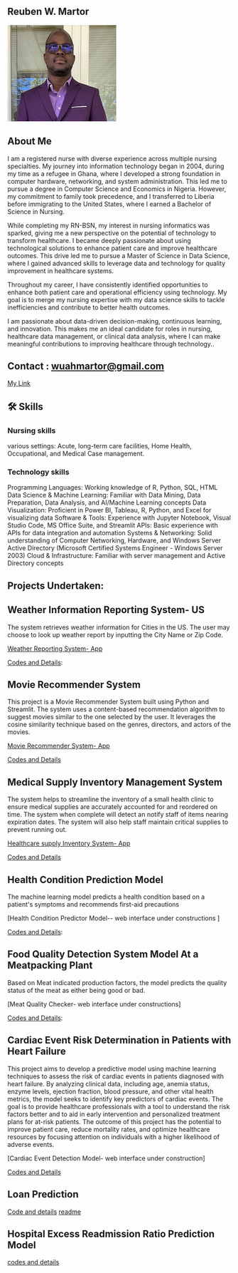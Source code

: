 ## Reuben W. Martor 

![recent photo](https://github.com/wuahmartor/portfolio/blob/main/reuben_photo.png?raw=true)
## About Me
I am a registered nurse with diverse experience across multiple nursing specialties. My journey into information technology began in 2004, during my time as a refugee in Ghana, where I developed a strong foundation in computer hardware, networking, and system administration. This led me to pursue a degree in Computer Science and Economics in Nigeria. However, my commitment to family took precedence, and I transferred to Liberia before immigrating to the United States, where I earned a Bachelor of Science in Nursing.

While completing my RN-BSN, my interest in nursing informatics was sparked, giving me a new perspective on the potential of technology to transform healthcare. I became deeply passionate about using technological solutions to enhance patient care and improve healthcare outcomes. This drive led me to pursue a Master of Science in Data Science, where I gained advanced skills to leverage data and technology for quality improvement in healthcare systems.

Throughout my career, I have consistently identified opportunities to enhance both patient care and operational efficiency using technology. My goal is to merge my nursing expertise with my data science skills to tackle inefficiencies and contribute to better health outcomes.

I am passionate about data-driven decision-making, continuous learning, and innovation. This makes me an ideal candidate for roles in nursing, healthcare data management, or clinical data analysis, where I can make meaningful contributions to improving healthcare through technology..

## Contact : wuahmartor@gmail.com    

[My Link](https://wuahmartor.github.io/portfolio/)

## 🛠 Skills
### Nursing skills 
various settings: Acute, long-term care facilities, Home Health, Occupational, and Medical Case management. 
    
### Technology skills

Programming Languages: Working knowledge of R, Python, SQL, HTML
Data Science & Machine Learning: Familiar with Data Mining, Data Preparation, Data Analysis, and AI/Machine Learning concepts
Data Visualization: Proficient in Power BI, Tableau, R, Python, and Excel for visualizing data
Software & Tools: Experience with Jupyter Notebook, Visual Studio Code, MS Office Suite, and Streamlit
APIs: Basic experience with APIs for data integration and automation
Systems & Networking: Solid understanding of Computer Networking, Hardware, and Windows Server Active Directory (Microsoft Certified Systems Engineer - Windows Server 2003)
Cloud & Infrastructure: Familiar with server management and Active Directory concepts

## Projects Undertaken:

## Weather Information Reporting System- US 
The system retrieves weather information for Cities in the US. The user may choose to look up weather report by inputting the City Name or Zip Code.

[Weather Reporting System- App](https://portfolio-6l7ghqepmbfouzzsqmpjfj.streamlit.app/)

[Codes and Details](https://github.com/wuahmartor/portfolio/blob/main/weatherReportSystem/weatherReportSystem.py):



## Movie Recommender System
This project is a Movie Recommender System built using Python and Streamlit. The system uses a content-based recommendation algorithm to suggest movies similar to the one selected by the user. It leverages the cosine similarity technique based on the genres, directors, and actors of the movies.

[Movie Recommender System- App](https://portfolio-mxj3qbebyakqgkfu8datxk.streamlit.app)

[Codes and Details](https://github.com/wuahmartor/portfolio/blob/main/movieRecommender/movieRecommender.py)



## Medical Supply Inventory Management System
The system helps to streamline the inventory of a small health clinic to ensure medical supplies are accurately accounted for and reordered on time. The system when complete will detect an notify staff of items nearing expiration dates. The system will also help staff maintain critical supplies to prevent running out.  

[Healthcare supply Inventory System- App](https://portfolio-nohukkscvph5ayjyt9vwdl.streamlit.app/)

[Codes and Details](https://github.com/wuahmartor/portfolio/blob/main/inventoryManagement/main_page.py)


## Health Condition Prediction Model 
The machine learning model predicts a health condition based on a patient's symptoms and recommends first-aid precautions

[Health Condition Predictor Model-- web interface under constructions ]

[Codes and Details](https://github.com/wuahmartor/portfolio/blob/main/diseasePredictionSystem/disease_prediction.ipynb): 



## Food Quality Detection System Model At a Meatpacking Plant
Based on Meat indicated production factors, the model predicts the quality status of the meat as either being good or bad. 

[Meat Quality Checker- web interface under constructions]

[Codes and Details](https://github.com/wuahmartor/portfolio/blob/main/foodQualityDetectionSystem/foodQualityDectection.ipynb): 


## Cardiac Event Risk Determination in Patients with Heart Failure 

This project aims to develop a predictive model using machine learning techniques to assess the risk of cardiac events in patients diagnosed with heart failure. By analyzing clinical data, including age, anemia status, enzyme levels, ejection fraction, blood pressure, and other vital health metrics, the model seeks to identify key predictors of cardiac events. The goal is to provide healthcare professionals with a tool to understand the risk factors better and to aid in early intervention and personalized treatment plans for at-risk patients. The outcome of this project has the potential to improve patient care, reduce mortality rates, and optimize healthcare resources by focusing attention on individuals with a higher likelihood of adverse events.

[Cardiac Event Detection Model- web interface under construction]

[Codes and Details](https://github.com/wuahmartor/portfolio/blob/main/heartFailurePredictionModel/heartFailurePrediction.ipynb) 


## Loan Prediction 
[Code and details](https://github.com/wuahmartor/portfolio/blob/main/loanPrediction/loan_predictor.ipynb)
[readme]()


## Hospital Excess Readmission Ratio Prediction Model 

[codes and details](https://github.com/wuahmartor/portfolio/commit/3c2a9a34cf0ad38e062d9eb800c23e0a6f0f218b)
